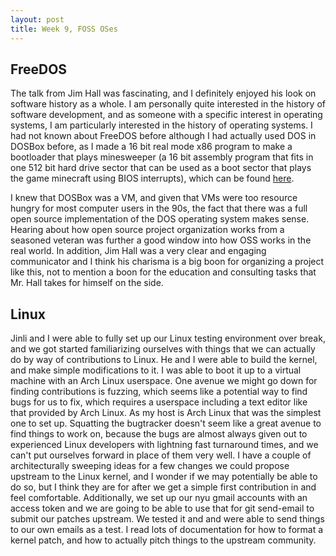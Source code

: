 ```yaml
---
layout: post
title: Week 9, FOSS OSes
---
```


## FreeDOS

The talk from Jim Hall was fascinating, and I definitely enjoyed his look on software history as a whole. I am personally quite interested in the history of software development, and as someone with a specific interest in operating systems, I am particularly interested in the history of operating systems. I had not known about FreeDOS before although I had actually used DOS in DOSBox before, as I made a 16 bit real mode x86 program to make a bootloader that plays minesweeper (a 16 bit assembly program that fits in one 512 bit hard drive sector that can be used as a boot sector that plays the game minecraft using BIOS interrupts), which can be found [here](https://www.github.com/jesings/bootsweeper). 

<!--more-->

I knew that DOSBox was a VM, and given that VMs were too resource hungry for most computer users in the 90s, the fact that there was a full open source implementation of the DOS operating system makes sense. Hearing about how open source project organization works from a seasoned veteran was further a good window into how OSS works in the real world. In addition, Jim Hall was a very clear and engaging communicator and I think his charisma is a big boon for organizing a project like this, not to mention a boon for the education and consulting tasks that Mr. Hall takes for himself on the side. 

## Linux

Jinli and I were able to fully set up our Linux testing environment over break, and we got started familiarizing ourselves with things that we can actually do by way of contributions to Linux. He and I were able to build the kernel, and make simple modifications to it. I was able to boot it up to a virtual machine with an Arch Linux userspace. One avenue we might go down for finding contributions is fuzzing, which seems like a potential way to find bugs for us to fix, which requires a userspace including a text editor like that provided by Arch Linux. As my host is Arch Linux that was the simplest one to set up. Squatting the bugtracker doesn't seem like a great avenue to find things to work on, because the bugs are almost always given out to experienced Linux developers with lightning fast turnaround times, and we can't put ourselves forward in place of them very well. I have a couple of architecturally sweeping ideas for a few changes we could propose upstream to the Linux kernel, and I wonder if we may potentially be able to do so, but I think they are for after we get a simple first contribution in and feel comfortable. Additionally, we set up our nyu gmail accounts with an access token and we are going to be able to use that for git send-email to submit our patches upstream. We tested it and and were able to send things to our own emails as a test. I read lots of documentation for how to format a kernel patch, and how to actually pitch things to the upstream community.
